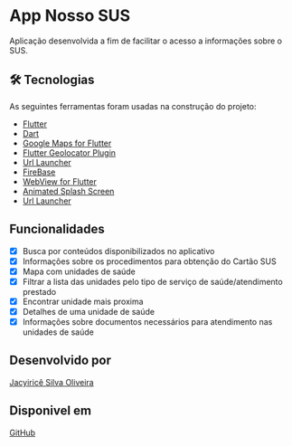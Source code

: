 # App Nosso SUS

Aplicação desenvolvida a fim de facilitar o acesso a informações sobre o SUS.

## 🛠 Tecnologias

As seguintes ferramentas foram usadas na construção do projeto:

- [Flutter](https://flutter.dev/)
- [Dart](https://dart.dev/)
- [Google Maps for Flutter](https://pub.dev/packages/google_maps_flutter)
- [Flutter Geolocator Plugin](https://pub.dev/packages/geolocator)
- [Url Launcher](https://pub.dev/packages/url_launcher)
- [FireBase](https://firebase.flutter.dev/docs/overview/)
- [WebView for Flutter](https://pub.dev/packages/webview_flutter)
- [Animated Splash Screen](https://pub.dev/packages/animated_splash)
- [Url Launcher](https://pub.dev/packages/url_launcher)


## Funcionalidades
- [x] Busca por conteúdos disponibilizados no aplicativo
- [x] Informações sobre os procedimentos para obtenção do Cartão SUS
- [x] Mapa com unidades de saúde
- [x] Filtrar a lista das unidades pelo tipo de serviço de saúde/atendimento prestado
- [x] Encontrar unidade mais proxima
- [x] Detalhes de uma unidade de saúde 
- [x] Informações sobre documentos necessários para atendimento nas unidades de saúde

## Desenvolvido por
[Jacyiricê Silva Oliveira](https://github.com/jacyirice/)

## Disponivel em 
[GitHub](https://github.com/jacyirice/Nosso-SUS)
